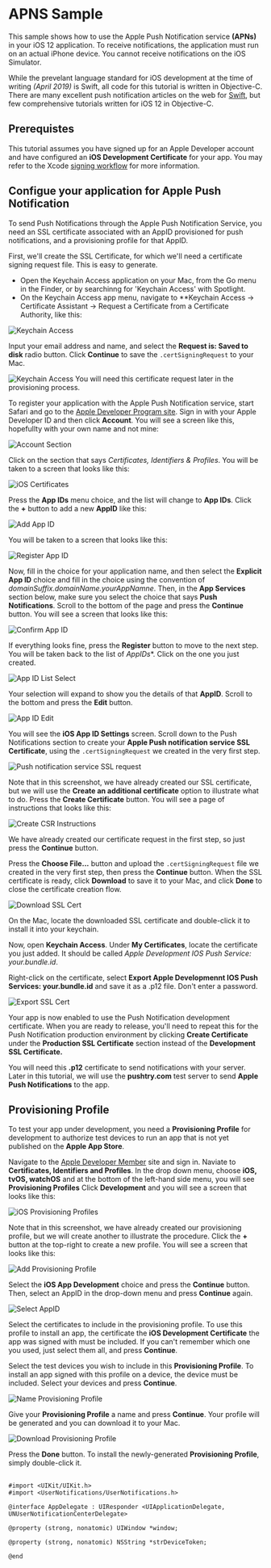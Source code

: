 #  APNS Sample

This sample shows how to use the Apple Push Notification service **(APNs)** in your iOS 12 application. To receive notifications, the application must run on an actual iPhone device. You cannot receive notifications on the iOS Simulator.

While the prevelant language standard for iOS development at the time of writing *(April 2019)* is Swift, all code for this tutorial is written in Objective-C.  There are many excellent push notification articles on the web for [Swift](https://www.raywenderlich.com/8164-push-notifications-tutorial-getting-started "Push Notifications Tutorial: Getting Started"), but few comprehensive tutorials written for iOS 12 in Objective-C.

## Prerequistes

This tutorial assumes you have signed up for an Apple Developer account and have configured an **iOS Development Certificate** for your app.  You may refer to the Xcode [signing workflow](https://help.apple.com/xcode/mac/current/#/dev60b6fbbc7) for more information.

## Configue your application for Apple Push Notification

To send Push Notifications through the Apple Push Notification Service, you need an SSL certificate associated with an AppID provisioned for push notifications, and a provisioning profile for that AppID.

First, we'll create the SSL Certificate, for which we'll need a certificate signing request file.  This is easy to generate.

* Open the Keychain Access application on your Mac, from the Go menu in the Finder, or by searchinng for 'Keychain Access' with Spotlight.
* On the Keychain Access app menu, navigate to **Keychain Access -> Certificate Assistant -> Request a Certificate from a Certificate Authority, like this:

![Keychain Access](docimages/KeychainAccess-RequestCert.png "Request a Certificate from a Certificate Authority")

Input your email address and name, and select the **Request is: Saved to disk** radio button.  Click **Continue** to save the `.certSigningRequest` to your Mac.

![Keychain Access](docimages/KeychainAccess-RequestSaved.png "Request is: Saved to disk")
You will need this certificate request later in the provisioning process.

To register your application with the Apple Push Notification service, start Safari and go to the [Apple Developer Program site](https://developer.apple.com "Apple Developer Program website").  Sign in with your Apple Developer ID and then click **Account**. You will see a screen like this, hopefullty with your own name and not mine:

![Account Section](docimages/AppleDevProgamSite.png "Account Section")

Click on the section that says *Certificates, Identifiers & Profiles*.  You will be taken to a screen that looks like this:

![iOS Certificates](docimages/AppIDSelect.png "iOS Certificates")

Press the **App IDs** menu choice, and the list will change to **App IDs**.  Click the **+** button to add a new **AppID** like this:

![Add App ID](docimages/AppIDAdd.png "Add App ID")

You will be taken to a screen that looks like this:

![Register App ID](docimages/RegisterAppID.png "Register App IDs")

Now, fill in the choice for your application name, and then select the **Explicit App ID** choice and fill in the choice using the convention of *domainSuffix.domainName.yourAppNamne*.  Then, in the **App Services** section below, make sure you select the choice that says **Push Notifications**. Scroll to the bottom of the page and press the **Continue** button.  You will see a screen that looks like this:

![Confirm App ID](docimages/AppIDRegister.png "App ID Confirm")

If everything looks fine, press the **Register** button to move to the next step.  You will be taken back to the list of *AppIDs**.  Click on the one you just created.

![App ID List Select](docimages/AppIDListSelect.png "AppID List Select")

Your selection will expand to show you the details of that **AppID**.  Scroll to the bottom and press the **Edit** button.

![App ID Edit](docimages/AppIDEdit.png "AppID Edit")

You will see the **iOS App ID Settings** screen.  Scroll down to the Push Notifications section to create your **Apple Push notification service SSL Certificate**, using the `.certSigningRequest` we created in the very first step.  

![Push notification service SSL request](docimages/PushNotificationSSLCreate.png "Push Notification SSL Create")

Note that in this screenshot, we have already created our SSL certificate, but we will use the **Create an additional certificate** option to illustrate what to do.  Press the **Create Certificate** button.  You will see a page of instructions that looks like this:

![Create CSR Instructions](docimages/CreateCSRInstructions.png "Create CSR Instructions")

We have already created our certificate request in the first step, so just press the **Continue** button.

Press the **Choose File...** button and upload the `.certSigningRequest` file we created in the very first step, then press the **Continue** button.  When the SSL certificate is ready, click **Download** to save it to your Mac, and click **Done** to close the certificate creation flow.

![Download SSL Cert](docimages/DownloadSSLCert.png "Download SSL Cert")

On the Mac, locate the downloaded SSL certificate and double-click it to install it into your keychain.

Now, open **Keychain Access**.  Under **My Certificates**, locate the certificate you just added. It should be called *Apple Development IOS Push Service: your.bundle.id*.

Right-click on the certificate, select **Export Apple Developmennt IOS Push Services: your.bundle.id** and save it as a .p12 file.  Don't enter a password.

![Export SSL Cert](docimages/ExportSSLCert.png "Export SSL Cert")

Your app is now enabled to use the Push Notification development certificate.  When you are ready to release, you'll need to repeat this for the Push Notification production environment by clicking **Create Certificate** under the **Production SSL Certificate** section instead of the **Development SSL Certificate.**

You will need this **.p12** certificate to send notifications with your server.  Later in this tutorial, we will use the **pushtry.com** test server to send **Apple Push Notifications** to the app.

## Provisioning Profile

To test your app under development, you need a **Provisioning Profile** for development to authorize test devices to run an app that is not yet published on the **Apple App Store**.

Navigate to the [Apple Developer Member](https://developer.apple.com/account) site and sign in.  Naviate to **Certificates, Identifiers and Profiles**.  In the drop down menu, choose **iOS, tvOS, watchOS** and at the bottom of the left-hand side menu, you will see **Provisioning Profiles** Click **Development** and you will see a screen that looks like this:

![iOS Provisioning Profiles](docimages/iOSProvisioningProfiles.png "iOS Provisioning Profiles")

Note that in this screenshot, we have already created our provisioning profile, but we will create another to illustrate the procedure.  Click the **+** button at the top-right to create a new profile.  You will see a screen that looks like this:

![Add Provisioning Profile](docimages/AddProvisioningProfile.png "Add Provisioning Profile")

Select the **iOS App Development** choice and press the **Continue** button.  Then, select an AppID in the drop-down menu and press **Continue** again.

![Select AppID](docimages/SelectAppID.png "Select App ID")

Select the certificates to include in the provisioning profile.  To use this profile to install an app, the certificate the **iOS Development Certificate** the app was signed with must be included.  If you can't remember which one you used, just select them all, and press **Continue**.

Select the test devices you wish to include in this **Provisioning Profile**. To install an app signed with this profile on a device, the device must be included.  Select your devices and press **Continue**.

![Name Provisioning Profile](docimages/NameProvisioningProfile.png "Name Provisioning Profile")

Give your **Provisioning Profile** a name and press **Continue**.  Your profile will be generated and you can download it to your Mac.  

![Download Provisioning Profile](docimages/DownloadProvisioningProfile.png "Download Provisioning Profile")

Press the **Done** button. To install the newly-generated **Provisioning Profile**, simply double-click it.

## 

```objc
#import <UIKit/UIKit.h>
#import <UserNotifications/UserNotifications.h>

@interface AppDelegate : UIResponder <UIApplicationDelegate, UNUserNotificationCenterDelegate>

@property (strong, nonatomic) UIWindow *window;

@property (strong, nonatomic) NSString *strDeviceToken;

@end
```
